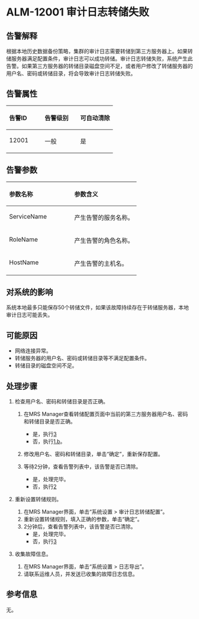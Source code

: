 # ALM-12001 审计日志转储失败<a name="alm_12001"></a>

## 告警解释<a name="zh-cn_topic_0191813935_section5801291012649"></a>

根据本地历史数据备份策略，集群的审计日志需要转储到第三方服务器上。如果转储服务器满足配置条件，审计日志可以成功转储。审计日志转储失败，系统产生此告警。如果第三方服务器的转储目录磁盘空间不足，或者用户修改了转储服务器的用户名、密码或转储目录，将会导致审计日志转储失败。

## 告警属性<a name="zh-cn_topic_0191813935_section6327937412723"></a>

<a name="zh-cn_topic_0191813935_table2512725115421"></a>
<table><thead align="left"><tr id="zh-cn_topic_0191813935_row53156835115421"><th class="cellrowborder" valign="top" width="33.33333333333333%" id="mcps1.1.4.1.1"><p id="zh-cn_topic_0191813935_p7738239115421"><a name="zh-cn_topic_0191813935_p7738239115421"></a><a name="zh-cn_topic_0191813935_p7738239115421"></a><strong id="zh-cn_topic_0191813935_b63911781115421"><a name="zh-cn_topic_0191813935_b63911781115421"></a><a name="zh-cn_topic_0191813935_b63911781115421"></a>告警ID</strong></p>
</th>
<th class="cellrowborder" valign="top" width="33.33333333333333%" id="mcps1.1.4.1.2"><p id="zh-cn_topic_0191813935_p33502877115421"><a name="zh-cn_topic_0191813935_p33502877115421"></a><a name="zh-cn_topic_0191813935_p33502877115421"></a><strong id="zh-cn_topic_0191813935_b27316362115421"><a name="zh-cn_topic_0191813935_b27316362115421"></a><a name="zh-cn_topic_0191813935_b27316362115421"></a>告警级别</strong></p>
</th>
<th class="cellrowborder" valign="top" width="33.33333333333333%" id="mcps1.1.4.1.3"><p id="zh-cn_topic_0191813935_p37136840115421"><a name="zh-cn_topic_0191813935_p37136840115421"></a><a name="zh-cn_topic_0191813935_p37136840115421"></a><strong id="zh-cn_topic_0191813935_b64372676115421"><a name="zh-cn_topic_0191813935_b64372676115421"></a><a name="zh-cn_topic_0191813935_b64372676115421"></a>可自动清除</strong></p>
</th>
</tr>
</thead>
<tbody><tr id="zh-cn_topic_0191813935_row4465634115421"><td class="cellrowborder" valign="top" width="33.33333333333333%" headers="mcps1.1.4.1.1 "><p id="zh-cn_topic_0191813935_p17319807115421"><a name="zh-cn_topic_0191813935_p17319807115421"></a><a name="zh-cn_topic_0191813935_p17319807115421"></a>12001</p>
</td>
<td class="cellrowborder" valign="top" width="33.33333333333333%" headers="mcps1.1.4.1.2 "><p id="zh-cn_topic_0191813935_p42017992115421"><a name="zh-cn_topic_0191813935_p42017992115421"></a><a name="zh-cn_topic_0191813935_p42017992115421"></a>一般</p>
</td>
<td class="cellrowborder" valign="top" width="33.33333333333333%" headers="mcps1.1.4.1.3 "><p id="zh-cn_topic_0191813935_p65583973115421"><a name="zh-cn_topic_0191813935_p65583973115421"></a><a name="zh-cn_topic_0191813935_p65583973115421"></a>是</p>
</td>
</tr>
</tbody>
</table>

## 告警参数<a name="zh-cn_topic_0191813935_section3159423212734"></a>

<a name="zh-cn_topic_0191813935_table30117144115421"></a>
<table><thead align="left"><tr id="zh-cn_topic_0191813935_row57461433115421"><th class="cellrowborder" valign="top" width="50%" id="mcps1.1.3.1.1"><p id="zh-cn_topic_0191813935_p16132431115421"><a name="zh-cn_topic_0191813935_p16132431115421"></a><a name="zh-cn_topic_0191813935_p16132431115421"></a><strong id="zh-cn_topic_0191813935_b5867174115421"><a name="zh-cn_topic_0191813935_b5867174115421"></a><a name="zh-cn_topic_0191813935_b5867174115421"></a>参数名称</strong></p>
</th>
<th class="cellrowborder" valign="top" width="50%" id="mcps1.1.3.1.2"><p id="zh-cn_topic_0191813935_p1954792115421"><a name="zh-cn_topic_0191813935_p1954792115421"></a><a name="zh-cn_topic_0191813935_p1954792115421"></a><strong id="zh-cn_topic_0191813935_b35203309115421"><a name="zh-cn_topic_0191813935_b35203309115421"></a><a name="zh-cn_topic_0191813935_b35203309115421"></a>参数含义</strong></p>
</th>
</tr>
</thead>
<tbody><tr id="zh-cn_topic_0191813935_row31742074115421"><td class="cellrowborder" valign="top" width="50%" headers="mcps1.1.3.1.1 "><p id="zh-cn_topic_0191813935_p6825667115421"><a name="zh-cn_topic_0191813935_p6825667115421"></a><a name="zh-cn_topic_0191813935_p6825667115421"></a>ServiceName</p>
</td>
<td class="cellrowborder" valign="top" width="50%" headers="mcps1.1.3.1.2 "><p id="zh-cn_topic_0191813935_p9497772115421"><a name="zh-cn_topic_0191813935_p9497772115421"></a><a name="zh-cn_topic_0191813935_p9497772115421"></a>产生告警的服务名称。</p>
</td>
</tr>
<tr id="zh-cn_topic_0191813935_row8379729115421"><td class="cellrowborder" valign="top" width="50%" headers="mcps1.1.3.1.1 "><p id="zh-cn_topic_0191813935_p12618964115421"><a name="zh-cn_topic_0191813935_p12618964115421"></a><a name="zh-cn_topic_0191813935_p12618964115421"></a>RoleName</p>
</td>
<td class="cellrowborder" valign="top" width="50%" headers="mcps1.1.3.1.2 "><p id="zh-cn_topic_0191813935_p3558027115421"><a name="zh-cn_topic_0191813935_p3558027115421"></a><a name="zh-cn_topic_0191813935_p3558027115421"></a>产生告警的角色名称。</p>
</td>
</tr>
<tr id="zh-cn_topic_0191813935_row27868083115421"><td class="cellrowborder" valign="top" width="50%" headers="mcps1.1.3.1.1 "><p id="zh-cn_topic_0191813935_p61819177115421"><a name="zh-cn_topic_0191813935_p61819177115421"></a><a name="zh-cn_topic_0191813935_p61819177115421"></a>HostName</p>
</td>
<td class="cellrowborder" valign="top" width="50%" headers="mcps1.1.3.1.2 "><p id="zh-cn_topic_0191813935_p64440391115421"><a name="zh-cn_topic_0191813935_p64440391115421"></a><a name="zh-cn_topic_0191813935_p64440391115421"></a>产生告警的主机名。</p>
</td>
</tr>
</tbody>
</table>

## 对系统的影响<a name="zh-cn_topic_0191813935_section1734941912813"></a>

系统本地最多只能保存50个转储文件，如果该故障持续存在于转储服务器，本地审计日志可能丢失。

## 可能原因<a name="zh-cn_topic_0191813935_section5260413512818"></a>

-   网络连接异常。
-   转储服务器的用户名、密码或转储目录等不满足配置条件。
-   转储目录的磁盘空间不足。

## 处理步骤<a name="zh-cn_topic_0191813935_section1962655312825"></a>

1.  检查用户名、密码和转储目录是否正确。
    1.  在MRS Manager查看转储配置页面中当前的第三方服务器用户名、密码和转储目录是否正确。
        -   是，执行[3](#zh-cn_topic_0191813935_li2924012813025)
        -   否，执行[1.b](#zh-cn_topic_0191813935_li56668375121446)。

    2.  <a name="zh-cn_topic_0191813935_li56668375121446"></a>修改用户名、密码和转储目录，单击“确定”，重新保存配置。
    3.  等待2分钟，查看告警列表中，该告警是否已清除。
        -   是，处理完毕。
        -   否，执行[2](#zh-cn_topic_0191813935_li5748176314415)

2.  <a name="zh-cn_topic_0191813935_li5748176314415"></a>重新设置转储规则。
    1.  在MRS Manager界面，单击“系统设置 \> 审计日志转储配置”。
    2.  重新设置转储规则，填入正确的参数，单击“确定”。
    3.  2分钟后，查看告警列表中，该告警是否已清除。
        -   是，处理完毕。
        -   否，执行[3](#zh-cn_topic_0191813935_li2924012813025)

3.  <a name="zh-cn_topic_0191813935_li2924012813025"></a>收集故障信息。
    1.  在MRS Manager界面，单击“系统设置 \> 日志导出”。
    2.  请联系运维人员，并发送已收集的故障日志信息。


## 参考信息<a name="zh-cn_topic_0191813935_section4097700613041"></a>

无。

